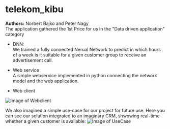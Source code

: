 # telekom_kibu

<b>Authors:</b> Norbert Bajko and Peter Nagy</br>
The application gathered the 1st Price for us in the "Data driven application" category

* DNN:</br>
We trained a fully connected Nerual Network to predict in which hours of a week is it suitable for a given customer group to receive an advertisement call.

* Web service</br>
A simple webservice implemented in python connecting the network model and the web application.

* Web client</br>

![Image of Webclient](https://github.com/norbertbajko/Telekom-Leading-Data-Hackaton-2016/blob/master/screen.png)


We also imagined a simple use-case for our project for future use. Here you can see our solution integrated to an imaginary CRM, shwowing real-time whether a given customer is available:
![Image of UseCase](https://github.com/norbertbajko/Telekom-Leading-Data-Hackaton-2016/blob/master/upgrade.png)
